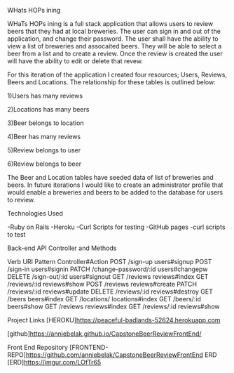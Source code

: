 WHats HOPs ining

WHaTs HOPs ining is a full stack application that allows users
to review beers that they had at local breweries. The user can sign in and out of the
application,  and change their password. The user shall have the ability to view a list of
breweries and assocaited beers. They will be able to select a beer from a list and
to create a review. Once the review is created the user will have the ability to edit or delete that
revew.

For this iteration of the application I created four resources;
Users, Reviews, Beers and Locations. The relationship for these tables is outlined
below:

1)Users has many reviews

2)Locations has many beers

3)Beer belongs to location

4)Beer has many  reviews

5)Review  belongs to user

6)Review belongs to  beer


The Beer and Location tables have seeded data of list of breweries and beers.
In future iterations I would like to create an administrator profile that would
enable a breweries and beers to be added to the database for users to review.

Technologies Used

-Ruby on Rails
-Heroku
-Curl Scripts for testing
-GitHub pages
-curl scripts to test 

Back-end API Controller and Methods



Verb	URI Pattern	Controller#Action
POST	/sign-up	users#signup
POST	/sign-in	users#signin
PATCH	/change-password/:id	users#changepw
DELETE	/sign-out/:id	users#signout
GET	/reviews	reviews#index
GET	/reviews/:id	reviews#show
POST	/reviews	reviews#create
PATCH	/reviews/:id	reviews#update
DELETE	/reviews/:id	reviews#destroy
GET	/beers	beers#index
GET	/locations/ locations#index
GET	/beers/:id	beers#show
GET	/reviews	reviews#index
GET	/reviews/:id	reviews#show

Project Links
[HEROKU]https://peaceful-badlands-52624.herokuapp.com

[github]https://anniebelak.github.io/CapstoneBeerReviewFrontEnd/

Front End Repository
[FRONTEND-REPO]https://github.com/anniebelak/CapstoneBeerReviewFrontEnd
ERD
[ERD]https://imgur.com/LOfTr65
